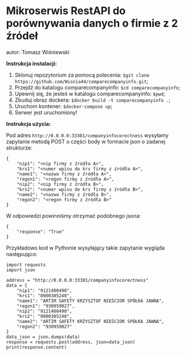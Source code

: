 # Mikroserwis RestAPI do porównywania danych o firmie z 2 źródeł

autor: Tomasz Wiśniewski

**Instrukcja instalacji:**

1. Sklonuj repozytorium za pomocą polecenia: `$git clone https://github.com/Wisnia44/comparecompanyinfo.git`;
2. Przejdź do katalogu comparecompanyinfo: `$cd comparecompanyinfo`;
3. Upewnij się, że jesteś w katalogu comparecompanyinfo: `$pwd`;
4. Zbuduj obraz dockera: `$docker build -t comparecompanyinfo .`;
5. Uruchom kontener: `$docker-compose up`;
6. Serwer jest uruchomiony!


**Instrukcja użycia:**

Pod adres `http://0.0.0.0:33301/companyinfocorectness` wysyłamy zapytanie metodą POST o części body w formacie json o zadanej strukturze:

```
{
    "nip1": "<nip firmy z źródła A>",
    "krs1": "<numer wpisu do krs firmy z źródła A>",
    "name1": "<nazwa firmy z źródła A>",
    "regon1": "<regon firmy z źródła A>",
    "nip2": "<nip firmy z źródła B>",
    "krs2": "<numer wpisu do krs firmy z źródła B>",
    "name2": "<nazwa firmy z źródła B>",
    "regon2": "<regon firmy z źródła B>"
}
```

W odpowiedzi powinniśmy otrzymać podobnego jsona:

```
{
    "response": "True"
}
```

Przykładowo kod w Pythonie wysyłający takie zapytanie wygląda następująco:
```
import requests
import json

address = "http://0.0.0.0:33301/companyinfocorectness"
data = {
    "nip1": "9121480498",
    "krs1": "0000305240",
    "name1": "ARTIM SAFETY KRZYSZTOF NIEŚCIOR SPÓŁKA JAWNA",
    "regon1": "930959027",
    "nip2": "9121480498",
    "krs2": "0000305240",
    "name2": "ARTIM SAFETY KRZYSZTOF NIEŚCIOR SPÓŁKA JAWNA",
    "regon2": "930959027"
}
data_json = json.dumps(data)
response = requests.post(address, json=data_json)
print(response.content)
```
